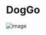 # DogGo

![image](https://user-images.githubusercontent.com/82732748/162344780-720269f9-445e-4d3a-b71b-2a1770090996.png)
